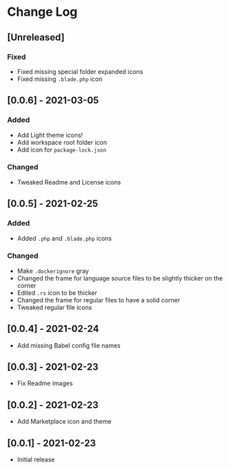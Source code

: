 # Change Log

## [Unreleased]

### Fixed

- Fixed missing special folder expanded icons
- Fixed missing `.blade.php` icon

## [0.0.6] - 2021-03-05

### Added

- Add Light theme icons!
- Add workspace root folder icon
- Add icon for `package-lock.json`

### Changed

- Tweaked Readme and License icons

## [0.0.5] - 2021-02-25

### Added

- Added `.php` and `.blade.php` icons

### Changed

- Make `.dockerignore` gray
- Changed the frame for language source files to be slightly thicker on the corner
- Edited `.rs` icon to be thicker
- Changed the frame for regular files to have a solid corner
- Tweaked regular file icons

## [0.0.4] - 2021-02-24

- Add missing Babel config file names

## [0.0.3] - 2021-02-23

- Fix Readme images

## [0.0.2] - 2021-02-23

- Add Marketplace icon and theme

## [0.0.1] - 2021-02-23

- Initial release

